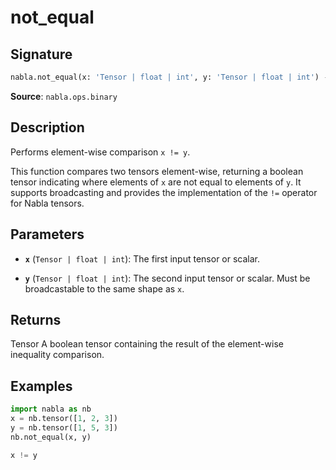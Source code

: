 # not_equal

## Signature

```python
nabla.not_equal(x: 'Tensor | float | int', y: 'Tensor | float | int') -> 'Tensor'
```

**Source**: `nabla.ops.binary`

## Description

Performs element-wise comparison `x != y`.

This function compares two tensors element-wise, returning a boolean tensor
indicating where elements of `x` are not equal to elements of `y`. It
supports broadcasting and provides the implementation of the `!=` operator
for Nabla tensors.

## Parameters

- **`x`** (`Tensor | float | int`): The first input tensor or scalar.

- **`y`** (`Tensor | float | int`): The second input tensor or scalar. Must be broadcastable to the same shape as `x`.

## Returns

Tensor
    A boolean tensor containing the result of the element-wise inequality
    comparison.

## Examples

```python
import nabla as nb
x = nb.tensor([1, 2, 3])
y = nb.tensor([1, 5, 3])
nb.not_equal(x, y)
```

```python
x != y
```
